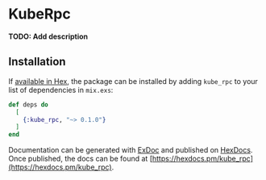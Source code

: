 # KubeRpc

**TODO: Add description**

## Installation

If [available in Hex](https://hex.pm/docs/publish), the package can be installed
by adding `kube_rpc` to your list of dependencies in `mix.exs`:

```elixir
def deps do
  [
    {:kube_rpc, "~> 0.1.0"}
  ]
end
```

Documentation can be generated with [ExDoc](https://github.com/elixir-lang/ex_doc)
and published on [HexDocs](https://hexdocs.pm). Once published, the docs can
be found at [https://hexdocs.pm/kube_rpc](https://hexdocs.pm/kube_rpc).

